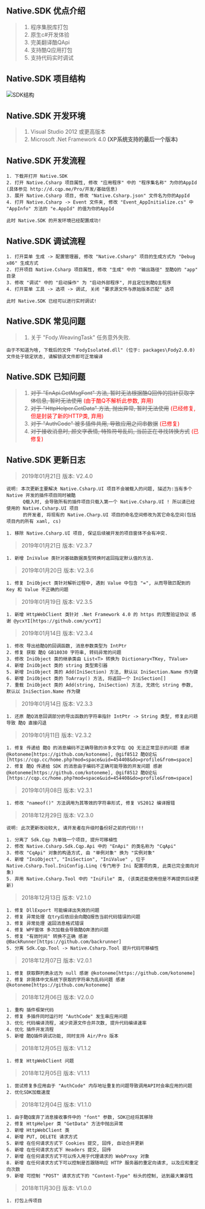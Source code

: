 ## Native.SDK 优点介绍

> 1. 程序集脱库打包
> 2. 原生c#开发体验
> 3. 完美翻译酷QApi
> 4. 支持酷Q应用打包
> 5. 支持代码实时调试

## Native.SDK 项目结构

![SDK结构](https://raw.githubusercontent.com/Jie2GG/Image_Folder/master/Sdk结构.png "SDK结构") <br/>

## Native.SDK 开发环境

>1. Visual Studio 2012 或更高版本
>2. Microsoft .Net Framework 4.0 **(XP系统支持的最后一个版本)**

## Native.SDK 开发流程

	1. 下载并打开 Native.SDK
	2. 打开 Native.Csharp 项目属性, 修改 "应用程序" 中的 "程序集名称" 为你的AppId (具体参见 http://d.cqp.me/Pro/开发/基础信息)
	3. 展开 Native.Csharp 项目, 修改 "Native.Csharp.json" 文件名为你的AppId
	4. 打开 Native.Csharp -> Event 文件夹, 修改 "Event_AppInitialize.cs" 中 "AppInfo" 方法的 "e.AppId" 的值为你的AppId
	
	此时 Native.SDK 的开发环境已经配置成功!

## Native.SDK 调试流程

	1. 打开菜单 生成 -> 配置管理器, 修改 "Native.Csharp" 项目的生成方式为 "Debug x86" 生成方式
	2. 打开项目 Native.Csharp 项目属性, 修改 "生成" 中的 "输出路径" 至酷Q的 "app" 目录
	3. 修改 "调试" 中的 "启动操作" 为 "启动外部程序", 并且定位到酷Q主程序
	4. 打开菜单 工具 -> 选项 -> 调试, 关闭 "要求源文件与原始版本匹配" 选项
	
	此时 Native.SDK 已经可以进行实时调试!

## Native.SDK 常见问题

> 1. 关于 "Fody.WeavingTask" 任务意外失败.

	由于不知道为啥, 下载后的文件 "FodyIsolated.dll" (位于: packages\Fody2.0.0) 文件处于锁定状态, 请解锁该文件即可正常编译

## Native.SDK 已知问题
	
> 1. ~~对于 "EnApi.GetMsgFont" 方法, 暂时无法根据酷Q回传的指针获取字体信息, 暂时无法使用~~ <span style="color:red">(由于酷Q不解析此参数, 弃用)</span>
> 2. ~~对于 "HttpHelper.GetData" 方法, 抛出异常, 暂时无法使用~~ <font color=#FF0000>(已经修复, 但是封装了新的HTTP类, 弃用)</font>
> 3. ~~对于 "AuthCode" 被多插件共用, 导致应用之间串数据~~ <font color=#FF0000>(已修复)</font>
> 4. ~~对于接收消息时, 颜文字表情, 特殊符号乱码, 当前正在寻找转换方式~~ <font color=#FF0000>(已修复)</font>

## Native.SDK 更新日志
> 2019年01月21日 版本: V2.4.0
	
	说明: 本次更新主要解决 Native.Csharp.UI 项目不会被载入的问题, 描述为:当有多个 Native 开发的插件项目同时被酷
	      Q载入时, 会导致所有的插件项目只载入第一个 Native.Csharp.UI ! 所以请已经使用的 Native.Csharp.UI 项目
	      的开发者, 将现有的 Native.Charp.UI 项目的命名空间修改为其它命名空间(包括项目内的所有 xaml, cs)
	
	1. 移除 Native.Csharp.UI 项目, 保证后续被开发的项目窗体不会有冲突.
	
> 2019年01月21日 版本: V2.3.7

	1. 新增 IniValue 类针对基础数据类型转换时返回指定默认值的方法.

> 2019年01月20日 版本: V2.3.6

	1. 修复 IniObject 类针对解析过程中, 遇到 Value 中包含 "=", 从而导致匹配到的 Key 和 Value 不正确的问题 

> 2019年01月19日 版本: V2.3.5

	1. 新增 HttpWebClient 类针对 .Net Framework 4.0 的 https 的完整验证协议 感谢 @ycxYI[https://github.com/ycxYI]

> 2019年01月14日 版本: V2.3.4

	1. 修改 导出给酷Q的回调函数, 消息参数类型为 IntPtr 
	2. 修复 获取 酷Q GB18030 字符串, 转码异常的问题
	3. 修改 IniObject 类的继承类由 List<T> 转换为 Dictionary<TKey, TValue>
	4. 新增 IniObject 类的 string 类型索引器
	5. 新增 IniObject 类的 Add(IniSection) 方法, 默认以 IniSection.Name 作为键
	6. 新增 IniObject 类的 ToArray() 方法, 将返回一个 IniSection[]
	7. 重载 IniObject 类的 Add(string, IniSection) 方法, 无效化 string 参数, 默认以 IniSection.Name 作为键

> 2019年01月14日 版本: V2.3.3
	
	1. 还原 酷Q消息回调部分的导出函数的字符串指针 IntPtr -> String 类型, 修复此问题导致 酷Q 直接闪退
	
> 2019年01月11日 版本: V2.3.2

	1. 修复 传递给 酷Q 的消息编码不正确导致的许多文字在 QQ 无法正常显示的问题 感谢 @kotoneme[https://github.com/kotoneme], @gif8512 酷Q论坛[https://cqp.cc/home.php?mod=space&uid=454408&do=profile&from=space]
	2. 修复 酷Q 传递给 SDK 的消息由于编码不正确可能导致的开发问题 感谢 @kotoneme[https://github.com/kotoneme], @gif8512 酷Q论坛[https://cqp.cc/home.php?mod=space&uid=454408&do=profile&from=space]

> 2019年01月08日 版本: V2.3.1

	1. 修改 "nameof()" 方法调用为其等效的字符串形式, 修复 VS2012 编译报错

> 2018年12月29日 版本: V2.3.0
	
	说明: 此次更新改动较大, 请开发者在升级时备份好之前的代码!!!
	
	1. 分离了 Sdk.Cqp 为单独一个项目, 提升可移植性
	2. 修改 Native.Csharp.Sdk.Cqp.Api 中的 "EnApi" 的类名称为 "CqApi"
	3. 修改 "CqApi" 对象的构造方式, 由 "单例对象" 换为 "实例对象"
	4. 新增 "IniObject", "IniSection", "IniValue" , 位于 Native.Csharp.Tool.IniConfig.Linq (专门用于 Ini 配置项的类, 此类已完全面向对象)
	5. 弃用 Native.Csharp.Tool 中的 "IniFile" 类, (该类还能使用但是不再提供后续更新)

> 2018年12月13日 版本: V2.1.0

	1. 修复 DllExport 可能编译出失效的问题
  	2. 修复 异常处理 在try后依旧会向酷Q报告当前代码错误的问题
	3. 修复 异常处理 返回消息格式错误
	4. 修复 WPF窗体 多次加载会导致酷Q奔溃的问题
	5. 修复 "有效时间" 转换不正确 感谢 @BackRunner[https://github.com/backrunner]
	5. 分离 Sdk.Cqp.Tool -> Native.Csharp.Tool 提升代码可移植性

> 2018年12月07日 版本: V2.0.1

  	1. 修复 获取群列表永远为 null 感谢 @kotoneme[https://github.com/kotoneme]
	2. 修复 非简体中文系统下获取的字符串为乱码问题 感谢 @kotoneme[https://github.com/kotoneme]

> 2018年12月06日 版本: V2.0.0
	
	1. 重构 插件框架代码
	2. 修复 多插件同时运行时 "AuthCode" 发生串应用问题
	3. 优化 代码编译流程, 减少资源文件合并次数, 提升代码编译速率
	4. 优化 插件开发流程
	5. 新增 酷Q插件调试功能, 同时支持 Air/Pro 版本

> 2018年12月05日 版本: V1.1.2

	1. 修复 HttpWebClient 问题

> 2018年12月05日 版本: V1.1.1

	1. 尝试修复多应用由于 "AuthCode" 内存地址重复的问题导致调用API时会串应用的问题
	2. 优化SDK加载速度

> 2018年12月04日 版本: V1.1.0

	1. 由于酷Q废弃了消息接收事件中的 "font" 参数, SDK已经将其移除
	2. 修复 HttpHelper 类 "GetData" 方法中抛出异常
	3. 新增 HttpWebClient 类
	4. 新增 PUT, DELETE 请求方式
	5. 新增 在任何请求方式下 Cookies 提交, 回传, 自动合并更新
	6. 新增 在任何请求方式下 Headers 提交, 回传
	7. 新增 在任何请求方式下可以传入用于代理请求的 WebProxy 对象
	8. 新增 在任何请求方式下可以控制是否跟随响应 HTTP 服务器的重定向请求, 以及应和重定向次数
	9. 新增 可控制 "POST" 请求方式下的 "Content-Type" 标头的控制, 达到最大兼容性

> 2018年11月30日 版本: V1.0.0

	1. 打包上传项目
